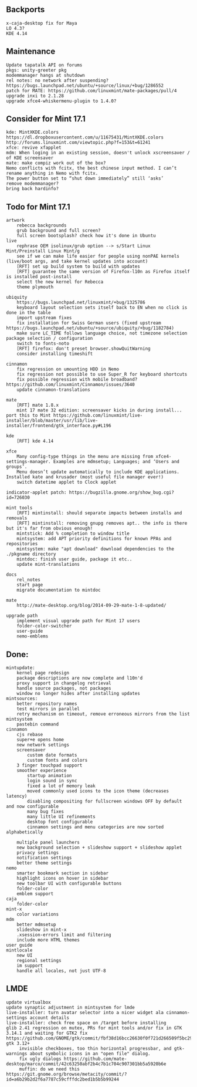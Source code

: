 Backports
---------
	x-caja-desktop fix for Maya
	LO 4.3?
	KDE 4.14

Maintenance
-----------
	Update tapatalk API on forums
	pkgs: unity-greeter pkg
	modemmanager hangs at shutdown
	rel notes: no network after suspending? https://bugs.launchpad.net/ubuntu/+source/linux/+bug/1286552	
	patch for MATE: https://github.com/linuxmint/mate-packages/pull/4
	upgrade inxi to 2.1.28
	upgrade xfce4-whiskermenu-plugin to 1.4.0?

Consider for Mint 17.1
----------------------
	kde: MintXKDE.colors https://dl.dropboxusercontent.com/u/11675431/MintXKDE.colors http://forums.linuxmint.com/viewtopic.php?f=153&t=61241
	xfce: revive xfapplet
	mdm: When loging in an existing session, doesn't unlock xscreensaver / of KDE screensaver
	mate: make compiz work out of the box?
	Nemo conflicts with fcitx, the best chinese input method. I can’t rename anything in Nemo with fcitx.
	The power button set to “shut down immediately” still ‘asks’
	remove modemmanager?
	bring back hardinfo?

Todo for Mint 17.1
------------------
	artwork
		rebecca backgrounds
		grub background and full screen?
		full screen bootsplash? check how it's done in Ubuntu
	live
		rephrase OEM isolinux/grub option --> s/Start Linux Mint/Preinstall Linux Mint/g
		see if we can make life easier for people using nonPAE kernels (live/boot args, and take kernel updates into account)
		[RFT] set up build system to build with updates
		[RFT] guarantee the same version of Firefox-l10n as Firefox itself is installed post-install
		select the new kernel for Rebecca
		theme plymouth

	ubiquity
		https://bugs.launchpad.net/linuxmint/+bug/1325786	
		keyboard layout selection sets itself back to EN when no click is done in the table
		import upstream fixes
		fix installation for Swiss German users (fixed upstream https://bugs.launchpad.net/ubuntu/+source/ubiquity/+bug/1182784)
		make sure LC_TIME follows language choice, not timezone selection
	package selection / configuration
		switch to fonts-noto
		[RFT] firefox: don't preset browser.showQuitWarning
		consider installing timeshift

	cinnamon		
		fix regression on umounting HDD in Nemo
		fix regression not possible to use Super_R for keyboard shortcuts
		fix possible regression with mobile broadband? https://github.com/linuxmint/Cinnamon/issues/3640		
		update cinnamon-translations
			
	mate
		[RFT] mate 1.8.x
		mint 17 mate 32 edition: screensaver kicks in during install... port this to Mint https://github.com/linuxmint/live-installer/blob/master/usr/lib/live-installer/frontend/gtk_interface.py#L196

	kde
		[RFT] kde 4.14

	xfce
		Many config-type things in the menu are missing from xfce4-settings-manager. Examples are mdmsetup; Languages; and ‘Users and groups’.
		Menu doesn’t update automatically to include KDE applications. Installed kate and krusader (most useful file manager ever!)
		switch datetime applet to Clock applet	

	indicator-applet patch: https://bugzilla.gnome.org/show_bug.cgi?id=726030	
		
	mint tools
		[RFT] mintinstall: should separate impacts between installs and removals
		[RFT] mintinstall: removing gnupg removes apt.. the info is there but it's far from obvious enough!
		mintstick: Add % completion to window title
		mintsystem: add APT priority definitions for known PPAs and repositories
		mintsystem: make "apt download" download dependencies to the ./pkgname directory		
		mintdoc: finish user guide, package it etc..
		update mint-translations
	
	docs
		rel_notes
		start page
		migrate documentation to mintdoc

	mate
		http://mate-desktop.org/blog/2014-09-29-mate-1-8-updated/
		
	upgrade path
		implement visual upgrade path for Mint 17 users
		folder-color-switcher
		user-guide
		nemo-emblems	

Done:
-----
	mintupdate:
		kernel page redesign
		package descriptions are now complete and l10n'd
		proxy support in changelog retrieval
		handle source packages, not packages
		window no longer hides after installing updates
	mintsources:
		better repository names
		test mirrors in parallel
		retry mechanism on timeout, remove erroneous mirrors from the list
	mintsystem
		pastebin command
	cinnamon
		cjs rebase
		super+e opens home
		new network settings
		screensaver
			custom date formats
			custom fonts and colors
		3 finger touchpad support
		smoother experience
			startup animation
			login sound in sync
			fixed a lot of memory leak
			moved commonly used icons to the icon theme (decreases latency)
			disabling compositing for fullscreen windows OFF by default and now configurable				
			many bug fixes
			many little UI refinements
			desktop font configurable
			cinnamon settings and menu categories are now sorted alphabetically

		multiple panel launchers
		new background selection + slideshow support + slideshow applet			
		privacy settings
		notification settings
		better theme settings						
	nemo
		smarter bookmark section in sidebar
		highlight icons on hover in sidebar
		new toolbar UI with configurable buttons
		folder-color
		emblem support
	caja
		folder-color
	mint-x
		color variations
	mdm
		better mdmsetup
		slideshow in mint-x
		.xsession-errors limit and filtering			
		include more HTML themes			
	user guide
	mintlocale
		new UI
		regional settings
		im support
		handle all locales, not just UTF-8

LMDE
----
	update virtualbox
	update synaptic adjustment in mintsystem for lmde
	live-installer: turn avatar selector into a nicer widget ala cinnamon-settings account details
	live-installer: check free space on /target before installing
	glib 2.41 regression on mutex, PRs for mint tools and/or fix in GTK 3.14.1 and waiting for GTK2 fix https://github.com/GNOME/gtk/commit/fbf38d16bcc26630f0f721d266509f5bc292f606
	gtk 3.12+
		 invisible checkboxes, too thin horizontal progressbar, and gtk-warnings about symbolic icons in an "open file" dialog.
		 fix ugly dialogs https://github.com/mate-desktop/marco/commit/42c63250abf2b4c7b1c704c907301bb5a5920b6e
		 muffin: do we need this https://git.gnome.org/browse/metacity/commit/?id=a6b29b2d2f6a7787c59cfffdc2bed1b5b5b99244	